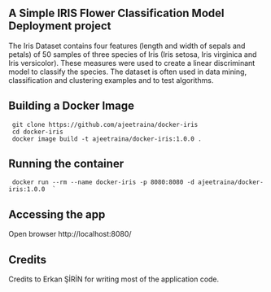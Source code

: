 ## A Simple IRIS Flower Classification Model Deployment project 

The Iris Dataset contains four features (length and width of sepals and petals) of 50 samples of three species of Iris (Iris setosa, Iris virginica and Iris versicolor). These measures were used to create a linear discriminant model to classify the species. The dataset is often used in data mining, classification and clustering examples and to test algorithms.


## Building a Docker Image

```
 git clone https://github.com/ajeetraina/docker-iris
 cd docker-iris 
 docker image build -t ajeetraina/docker-iris:1.0.0 . 
```


## Running the  container 

```
 docker run --rm --name docker-iris -p 8080:8080 -d ajeetraina/docker-iris:1.0.0  ` 
```

## Accessing the app

Open browser http://localhost:8080/


## Credits

Credits to Erkan ŞİRİN for writing most of the application code. 

